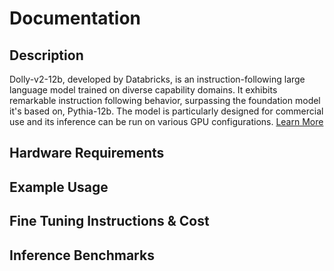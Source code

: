 # Documentation

## Description

Dolly-v2-12b, developed by Databricks, is an instruction-following large language model trained on diverse capability domains. It exhibits remarkable instruction following behavior, surpassing the foundation model it's based on, Pythia-12b. The model is particularly designed for commercial use and its inference can be run on various GPU configurations. [Learn More](https://huggingface.co/databricks/dolly-v2-12b)

## Hardware Requirements

## Example Usage

## Fine Tuning Instructions & Cost

## Inference Benchmarks
